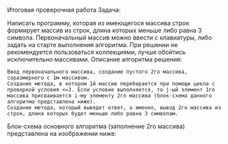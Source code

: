Итоговая проверочная работа
Задача:

Написать программу, которая из имеющегося массива строк формирует массив из строк, длина которых меньше либо равна 3 символа. Первоначальный массив можно ввести с клавиатуры, либо задать на старте выполнения алгоритма. При решении не рекомендуется пользоваться коллекциями, лучше обойтись исключительно массивами.
Описание алгоритма решения:

    Ввод первоначального массива, создание пустого 2го массива, соразмерного с 1м массивом.
    Создание метода, в котором 1й массив перебирается при помощи цикла с проверкой условия <=3. Если условие выполняется, то j-ый элемент 1го массива присваивается i-му элементу 2го массива (блок-схема данного алгоритма представлена ниже).
    Создание метода, который выведет ответ, а именно, вывод 2го массива из строк, длина которых будет меньше либо равна 3 символам.

Блок-схема основного алгоритма (заполнение 2го массива) представлена на изображении ниже:

